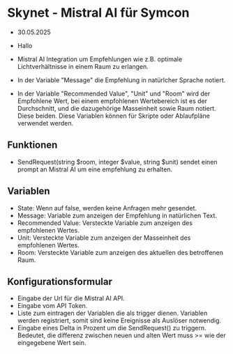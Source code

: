 # Skynet - Mistral AI für Symcon
* 30.05.2025
* Hallo

* Mistral AI Integration um Empfehlungen wie z.B. optimale Lichtverhältnisse in einem Raum zu erlangen.
* In der Variable "Message" die Empfehlung in natürlcher Sprache notiert.
* In der Variable "Recommended Value", "Unit" und "Room" wird der Empfohlene Wert, bei einem empfohlenen Wertebereich ist es der Durchschnitt, und die dazugehörige Masseinheit sowie Raum notiert. Diese beiden. Diese Variablen können für Skripte oder Ablaufpläne verwendet werden.

## Funktionen
* SendRequest(string $room, integer $value, string $unit) sendet einen prompt an Mistral AI um eine empfehlung zu erhalten. 

## Variablen
* State: Wenn auf false, werden keine Anfragen mehr gesendet.
* Message: Variable zum anzeigen der Empfehlung in natürlichen Text.
* Recommended Value: Versteckte Variable zum anzeigen des empfohlenen Wertes.
* Unit: Versteckte Variable zum anzeigen der Masseinheit des empfohlenen Wertes.
* Room: Versteckte Variable zum anzeigen des aktuellen des betroffenen Raum.

## Konfigurationsformular
* Eingabe der Url für die Mistral AI API.
* Eingabe vom API Token.
* Liste zum eintragen der Variablen die als trigger dienen. Variablen werden registriert, somit sind keine Ereignisse als Auslöser notwendig.
* Eingabe eines Delta in Prozent um die SendRequest() zu triggern. Bedeutet, die differenz zwischen neuen und alten Wert muss >= wie der eingegebene Wert sein.